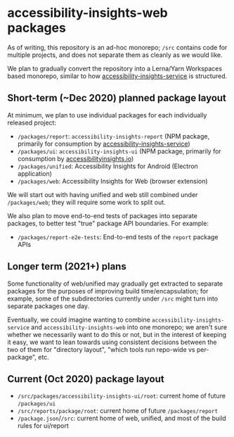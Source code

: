 <!--
Copyright (c) Microsoft Corporation. All rights reserved.
Licensed under the MIT License.
-->

# accessibility-insights-web packages

As of writing, this repository is an ad-hoc monorepo; `/src` contains code for multiple projects,
and does not separate them as cleanly as we would like.

We plan to gradually convert the repository into a Lerna/Yarn Workspaces based monorepo, similar to
how [accessibility-insights-service](https://github.com/microsoft/accessibility-insights-service) is
structured.

## Short-term (~Dec 2020) planned package layout

At minimum, we plan to use individual packages for each individually released project:

* `/packages/report`: `accessibility-insights-report` (NPM package, primarily for consumption by [accessibility-insights-service](https://github.com/microsoft/accessibility-insights-service))
* `/packages/ui`: `accessibility-insights-ui` (NPM package, primarily for consumption by [accessibilityinsights.io](https://accessibilityinsights.io))
* `/packages/unified`: Accessibility Insights for Android (Electron application)
* `/packages/web`: Accessibility Insights for Web (browser extension)

We will start out with having unified and web still combined under `/packages/web`; they will
require some work to split out.

We also plan to move end-to-end tests of packages into separate packages, to better test "true"
package API boundaries. For example:

* `/packages/report-e2e-tests`: End-to-end tests of the `report` package APIs

## Longer term (2021+) plans

Some functionality of web/unified may gradually get extracted to separate packages
for the purposes of improving build time/encapsulation; for example, some of the subdirectories
currently under `/src` might turn into separate packages one day.

Eventually, we could imagine wanting to combine `accessibility-insights-service` and
`accessibility-insights-web` into one monorepo; we aren't sure whether we necessarily want to do
this or not, but in the interest of keeping it easy, we want to lean towards using consistent
decisions between the two of them for "directory layout", "which tools run repo-wide vs
per-package", etc.

## Current (Oct 2020) package layout

* `/src/packages/accessibility-insights-ui/root`: current home of future `/packages/ui`
* `/src/reports/package/root`: current home of future `/packages/report`
* `/package.json`/`/src`: current home of web, unified, and most of the build rules for ui/report
